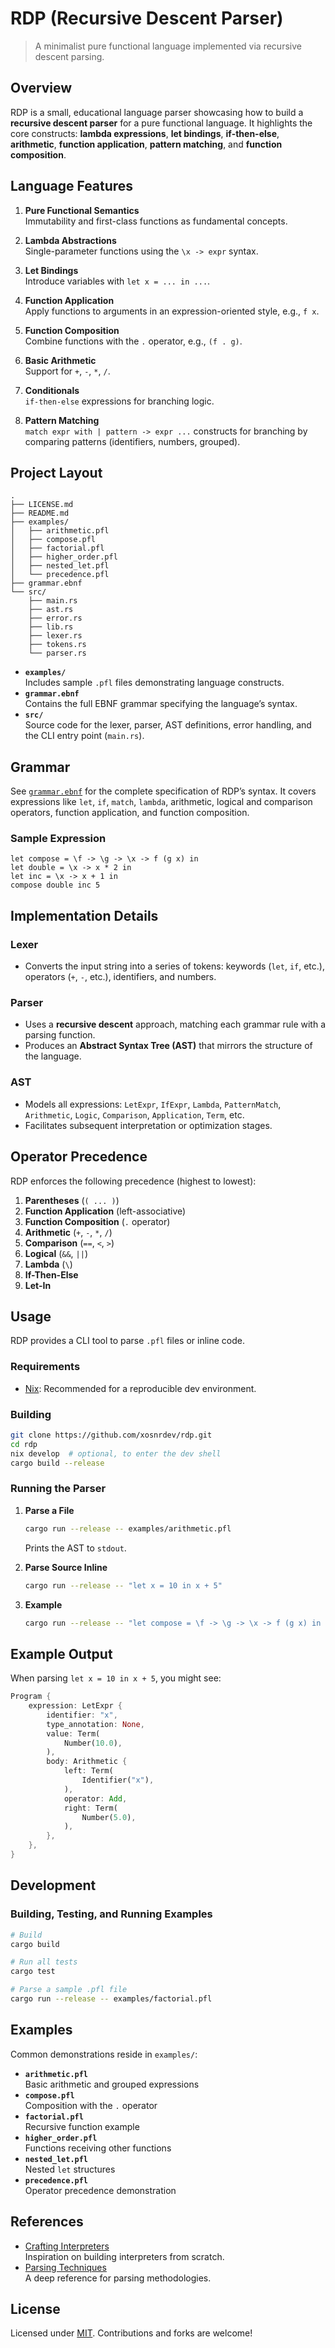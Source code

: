 # RDP (Recursive Descent Parser)

> A minimalist pure functional language implemented via recursive descent parsing.

## Overview

RDP is a small, educational language parser showcasing how to build a **recursive descent parser** for a pure functional language. It highlights the core constructs: **lambda expressions**, **let bindings**, **if-then-else**, **arithmetic**, **function application**, **pattern matching**, and **function composition**.

## Language Features

1. **Pure Functional Semantics**  
   Immutability and first-class functions as fundamental concepts.

2. **Lambda Abstractions**  
   Single-parameter functions using the `\x -> expr` syntax.

3. **Let Bindings**  
   Introduce variables with `let x = ... in ...`.

4. **Function Application**  
   Apply functions to arguments in an expression-oriented style, e.g., `f x`.

5. **Function Composition**  
   Combine functions with the `.` operator, e.g., `(f . g)`.

6. **Basic Arithmetic**  
   Support for `+`, `-`, `*`, `/`.

7. **Conditionals**  
   `if-then-else` expressions for branching logic.

8. **Pattern Matching**  
   `match expr with | pattern -> expr ...` constructs for branching by comparing patterns (identifiers, numbers, grouped).

## Project Layout

```
.
├── LICENSE.md
├── README.md
├── examples/
│   ├── arithmetic.pfl
│   ├── compose.pfl
│   ├── factorial.pfl
│   ├── higher_order.pfl
│   ├── nested_let.pfl
│   └── precedence.pfl
├── grammar.ebnf
└── src/
    ├── main.rs
    ├── ast.rs
    ├── error.rs
    ├── lib.rs
    ├── lexer.rs
    ├── tokens.rs
    └── parser.rs
```

- **`examples/`**  
  Includes sample `.pfl` files demonstrating language constructs.
- **`grammar.ebnf`**  
  Contains the full EBNF grammar specifying the language’s syntax.
- **`src/`**  
  Source code for the lexer, parser, AST definitions, error handling, and the CLI entry point (`main.rs`).

## Grammar

See [`grammar.ebnf`](grammar.ebnf) for the complete specification of RDP’s syntax. It covers expressions like `let`, `if`, `match`, `lambda`, arithmetic, logical and comparison operators, function application, and function composition.

### Sample Expression

```pfl
let compose = \f -> \g -> \x -> f (g x) in
let double = \x -> x * 2 in
let inc = \x -> x + 1 in
compose double inc 5
```

## Implementation Details

### Lexer

- Converts the input string into a series of tokens: keywords (`let`, `if`, etc.), operators (`+`, `-`, etc.), identifiers, and numbers.

### Parser

- Uses a **recursive descent** approach, matching each grammar rule with a parsing function.
- Produces an **Abstract Syntax Tree (AST)** that mirrors the structure of the language.

### AST

- Models all expressions: `LetExpr`, `IfExpr`, `Lambda`, `PatternMatch`, `Arithmetic`, `Logic`, `Comparison`, `Application`, `Term`, etc.
- Facilitates subsequent interpretation or optimization stages.

## Operator Precedence

RDP enforces the following precedence (highest to lowest):

1. **Parentheses** (`( ... )`)
2. **Function Application** (left-associative)
3. **Function Composition** (`.` operator)
4. **Arithmetic** (`+`, `-`, `*`, `/`)
5. **Comparison** (`==`, `<`, `>`)
6. **Logical** (`&&`, `||`)
7. **Lambda** (`\`)
8. **If-Then-Else**
9. **Let-In**

## Usage

RDP provides a CLI tool to parse `.pfl` files or inline code.

### Requirements

- [Nix](https://determinate.systems/nix-installer/): Recommended for a reproducible dev environment.

### Building

```bash
git clone https://github.com/xosnrdev/rdp.git
cd rdp
nix develop  # optional, to enter the dev shell
cargo build --release
```

### Running the Parser

1. **Parse a File**

   ```bash
   cargo run --release -- examples/arithmetic.pfl
   ```

   Prints the AST to `stdout`.

2. **Parse Source Inline**

   ```bash
   cargo run --release -- "let x = 10 in x + 5"
   ```

3. **Example**

   ```bash
   cargo run --release -- "let compose = \f -> \g -> \x -> f (g x) in compose double inc 5"
   ```

## Example Output

When parsing `let x = 10 in x + 5`, you might see:

```rust
Program {
    expression: LetExpr {
        identifier: "x",
        type_annotation: None,
        value: Term(
            Number(10.0),
        ),
        body: Arithmetic {
            left: Term(
                Identifier("x"),
            ),
            operator: Add,
            right: Term(
                Number(5.0),
            ),
        },
    },
}
```

## Development

### Building, Testing, and Running Examples

```bash
# Build
cargo build

# Run all tests
cargo test

# Parse a sample .pfl file
cargo run --release -- examples/factorial.pfl
```

## Examples

Common demonstrations reside in `examples/`:

- **`arithmetic.pfl`**  
  Basic arithmetic and grouped expressions
- **`compose.pfl`**  
  Composition with the `.` operator
- **`factorial.pfl`**  
  Recursive function example
- **`higher_order.pfl`**  
  Functions receiving other functions
- **`nested_let.pfl`**  
  Nested `let` structures
- **`precedence.pfl`**  
  Operator precedence demonstration

## References

- [Crafting Interpreters](https://craftinginterpreters.com/)  
  Inspiration on building interpreters from scratch.
- [Parsing Techniques](https://dl.acm.org/doi/book/10.5555/1951778)  
  A deep reference for parsing methodologies.

## License

Licensed under [MIT](LICENSE.md). Contributions and forks are welcome!
